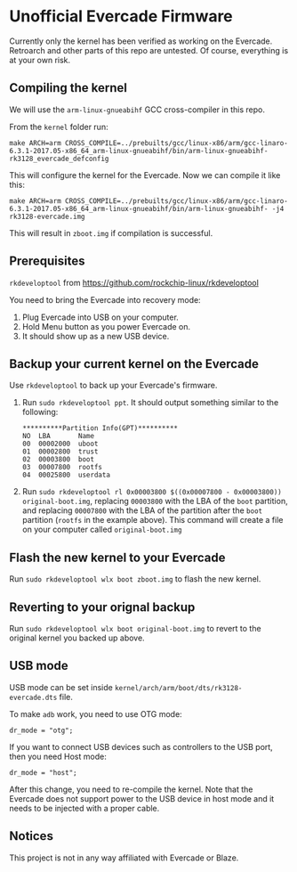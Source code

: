 # Unofficial Evercade Firmware

Currently only the kernel has been verified as working on the Evercade. Retroarch and other parts of this repo are untested. 
Of course, everything is at your own risk.

## Compiling the kernel

We will use the `arm-linux-gnueabihf` GCC cross-compiler in this repo.

From the `kernel` folder run:

    make ARCH=arm CROSS_COMPILE=../prebuilts/gcc/linux-x86/arm/gcc-linaro-6.3.1-2017.05-x86_64_arm-linux-gnueabihf/bin/arm-linux-gnueabihf- rk3128_evercade_defconfig

This will configure the kernel for the Evercade. Now we can compile it like this:

    make ARCH=arm CROSS_COMPILE=../prebuilts/gcc/linux-x86/arm/gcc-linaro-6.3.1-2017.05-x86_64_arm-linux-gnueabihf/bin/arm-linux-gnueabihf- -j4 rk3128-evercade.img

This will result in `zboot.img` if compilation is successful.

## Prerequisites

`rkdeveloptool` from https://github.com/rockchip-linux/rkdeveloptool

You need to bring the Evercade into recovery mode:

1. Plug Evercade into USB on your computer.
2. Hold Menu button as you power Evercade on.
3. It should show up as a new USB device.

## Backup your current kernel on the Evercade

Use `rkdeveloptool` to back up your Evercade's firmware.

1. Run `sudo rkdeveloptool ppt`.
   It should output something similar to the following:

    ```
    **********Partition Info(GPT)**********
    NO  LBA       Name
    00  00002000  uboot
    01  00002800  trust
    02  00003800  boot
    03  00007800  rootfs
    04  00025800  userdata
    ```

2. Run `sudo rkdeveloptool rl 0x00003800 $((0x00007800 - 0x00003800)) original-boot.img`, replacing `00003800` with the LBA of the `boot` partition, and replacing `00007800` with the LBA of the partition after the `boot` partition (`rootfs` in the example above).
   This command will create a file on your computer called `original-boot.img`

## Flash the new kernel to your Evercade

Run `sudo rkdeveloptool wlx boot zboot.img` to flash the new kernel.

## Reverting to your orignal backup

Run `sudo rkdeveloptool wlx boot original-boot.img` to revert to the original kernel you backed up above.

## USB mode

USB mode can be set inside `kernel/arch/arm/boot/dts/rk3128-evercade.dts` file.

To make `adb` work, you need to use OTG mode:

    dr_mode = "otg";

If you want to connect USB devices such as controllers to the USB port, then you need Host mode:

    dr_mode = "host";

After this change, you need to re-compile the kernel. Note that the Evercade does not support power to the USB device in host mode and it needs to be injected with a proper cable.

## Notices

This project is not in any way affiliated with Evercade or Blaze.

